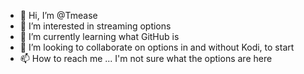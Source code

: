 - 👋 Hi, I’m @Tmease
- 👀 I’m interested in streaming options
- 🌱 I’m currently learning what GitHub is
- 💞️ I’m looking to collaborate on options in and without Kodi, to start
- 📫 How to reach me ... I'm not sure what the options are here

<!---
Tmease/Tmease is a ✨ special ✨ repository because its `README.md` (this file) appears on your GitHub profile.
You can click the Preview link to take a look at your changes.
--->
